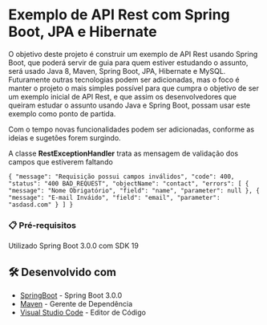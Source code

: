 # Exemplo de API Rest com Spring Boot, JPA e Hibernate

O objetivo deste projeto é construir um exemplo de API Rest usando Spring Boot, que poderá servir de guia para quem estiver estudando o assunto, será usado Java 8, Maven, Spring Boot, JPA, Hibernate e MySQL. Futuramente outras tecnologias podem ser adicionadas, mas o foco é manter o projeto o mais simples possível para que cumpra o objetivo de ser um exemplo inicial de API Rest, e que assim os desenvolvedores que queiram estudar o assunto usando Java e Spring Boot, possam usar este exemplo como ponto de partida.

Com o tempo novas funcionalidades podem ser adicionadas, conforme as ideias e sugetões forem surgindo.

A classe **RestExceptionHandler** trata as mensagem de validação dos campos que estiverem faltando

` {
	"message": "Requisição possui campos inválidos",
	"code": 400,
	"status": "400 BAD_REQUEST",
	"objectName": "contact",
	"errors": [
		{
			"message": "Nome Obrigatório",
			"field": "name",
			"parameter": null
		},
		{
			"message": "E-mail Inváido",
			"field": "email",
			"parameter": "asdasd.com"
		}
	]
} `
### 📋 Pré-requisitos

Utilizado Spring Boot 3.0.0 com SDK 19


## 🛠️ Desenvolvido com

* [SpringBoot](https://spring.io/projects/spring-boot) - Spring Boot 3.0.0
* [Maven](https://maven.apache.org/) - Gerente de Dependência
* [Visual Studio Code](https://code.visualstudio.com/) - Editor de Código 
